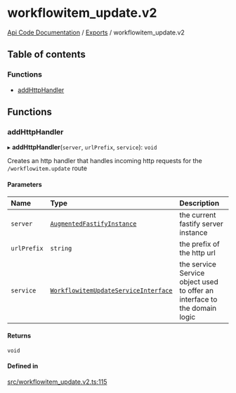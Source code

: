 # workflowitem\_update.v2
 
[Api Code Documentation](../README.md) / [Exports](../modules.md) / workflowitem\_update.v2

## Table of contents

### Functions

- [addHttpHandler](workflowitem_update_v2.md#addhttphandler)

## Functions

### addHttpHandler

▸ **addHttpHandler**(`server`, `urlPrefix`, `service`): `void`

Creates an http handler that handles incoming http requests for the `/workflowitem.update` route

#### Parameters

| Name | Type | Description |
| :------ | :------ | :------ |
| `server` | [`AugmentedFastifyInstance`](../interfaces/types.AugmentedFastifyInstance.md) | the current fastify server instance |
| `urlPrefix` | `string` | the prefix of the http url |
| `service` | [`WorkflowitemUpdateServiceInterface`](../interfaces/index.WorkflowitemUpdateServiceInterface.md) | the service Service object used to offer an interface to the domain logic |

#### Returns

`void`

#### Defined in

[src/workflowitem_update.v2.ts:115](https://github.com/openkfw/TruBudget/blob/086d599/api/src/workflowitem_update.v2.ts#L115)
